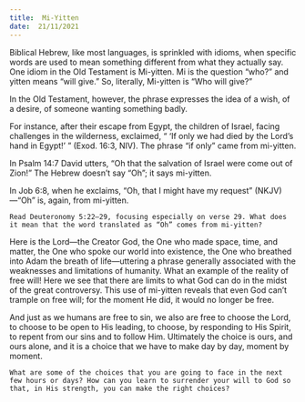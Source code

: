 ```yaml
---
title:  Mi-Yitten
date:  21/11/2021
---
```


Biblical Hebrew, like most languages, is sprinkled with idioms, when specific words are used to mean something different from what they actually say. One idiom in the Old Testament is Mi-yitten. Mi is the question “who?” and yitten means “will give.” So, literally, Mi-yitten is “Who will give?”

In the Old Testament, however, the phrase expresses the idea of a wish, of a desire, of someone wanting something badly.

For instance, after their escape from Egypt, the children of Israel, facing challenges in the wilderness, exclaimed, “ ‘If only we had died by the Lord’s hand in Egypt!’ ” (Exod. 16:3, NIV). The phrase “if only” came from mi-yitten.

In Psalm 14:7 David utters, “Oh that the salvation of Israel were come out of Zion!” The Hebrew doesn’t say “Oh”; it says mi-yitten.

In Job 6:8, when he exclaims, “Oh, that I might have my request” (NKJV)—“Oh” is, again, from mi-yitten.

`Read Deuteronomy 5:22–29, focusing especially on verse 29. What does it mean that the word translated as “Oh” comes from mi-yitten?`

Here is the Lord—the Creator God, the One who made space, time, and matter, the One who spoke our world into existence, the One who breathed into Adam the breath of life—uttering a phrase generally associated with the weaknesses and limitations of humanity. What an example of the reality of free will! Here we see that there are limits to what God can do in the midst of the great controversy. This use of mi-yitten reveals that even God can’t trample on free will; for the moment He did, it would no longer be free.

And just as we humans are free to sin, we also are free to choose the Lord, to choose to be open to His leading, to choose, by responding to His Spirit, to repent from our sins and to follow Him. Ultimately the choice is ours, and ours alone, and it is a choice that we have to make day by day, moment by moment.

`What are some of the choices that you are going to face in the next few hours or days? How can you learn to surrender your will to God so that, in His strength, you can make the right choices?`